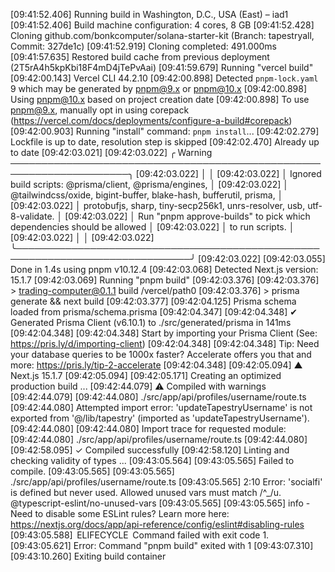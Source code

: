 [09:41:52.406] Running build in Washington, D.C., USA (East) – iad1
[09:41:52.406] Build machine configuration: 4 cores, 8 GB
[09:41:52.428] Cloning github.com/bonkcomputer/solana-starter-kit (Branch: tapestryall, Commit: 327de1c)
[09:41:52.919] Cloning completed: 491.000ms
[09:41:57.635] Restored build cache from previous deployment (2T5rA4h5kpKbi18F4mD4jTePvAai)
[09:41:59.679] Running "vercel build"
[09:42:00.143] Vercel CLI 44.2.10
[09:42:00.898] Detected `pnpm-lock.yaml` 9 which may be generated by pnpm@9.x or pnpm@10.x
[09:42:00.898] Using pnpm@10.x based on project creation date
[09:42:00.898] To use pnpm@9.x, manually opt in using corepack (https://vercel.com/docs/deployments/configure-a-build#corepack)
[09:42:00.903] Running "install" command: `pnpm install`...
[09:42:02.279] Lockfile is up to date, resolution step is skipped
[09:42:02.470] Already up to date
[09:42:03.021] 
[09:42:03.022] ╭ Warning ─────────────────────────────────────────────────────────────────────╮
[09:42:03.022] │                                                                              │
[09:42:03.022] │   Ignored build scripts: @prisma/client, @prisma/engines,                    │
[09:42:03.022] │   @tailwindcss/oxide, bigint-buffer, blake-hash, bufferutil, prisma,         │
[09:42:03.022] │   protobufjs, sharp, tiny-secp256k1, unrs-resolver, usb, utf-8-validate.     │
[09:42:03.022] │   Run "pnpm approve-builds" to pick which dependencies should be allowed     │
[09:42:03.022] │   to run scripts.                                                            │
[09:42:03.022] │                                                                              │
[09:42:03.022] ╰──────────────────────────────────────────────────────────────────────────────╯
[09:42:03.022] 
[09:42:03.055] Done in 1.4s using pnpm v10.12.4
[09:42:03.068] Detected Next.js version: 15.1.7
[09:42:03.069] Running "pnpm build"
[09:42:03.376] 
[09:42:03.376] > trading-computer@0.1.1 build /vercel/path0
[09:42:03.376] > prisma generate && next build
[09:42:03.377] 
[09:42:04.125] Prisma schema loaded from prisma/schema.prisma
[09:42:04.347] 
[09:42:04.348] ✔ Generated Prisma Client (v6.10.1) to ./src/generated/prisma in 141ms
[09:42:04.348] 
[09:42:04.348] Start by importing your Prisma Client (See: https://pris.ly/d/importing-client)
[09:42:04.348] 
[09:42:04.348] Tip: Need your database queries to be 1000x faster? Accelerate offers you that and more: https://pris.ly/tip-2-accelerate
[09:42:04.348] 
[09:42:05.094]    ▲ Next.js 15.1.7
[09:42:05.094] 
[09:42:05.171]    Creating an optimized production build ...
[09:42:44.079]  ⚠ Compiled with warnings
[09:42:44.079] 
[09:42:44.080] ./src/app/api/profiles/username/route.ts
[09:42:44.080] Attempted import error: 'updateTapestryUsername' is not exported from '@/lib/tapestry' (imported as 'updateTapestryUsername').
[09:42:44.080] 
[09:42:44.080] Import trace for requested module:
[09:42:44.080] ./src/app/api/profiles/username/route.ts
[09:42:44.080] 
[09:42:58.095]  ✓ Compiled successfully
[09:42:58.120]    Linting and checking validity of types ...
[09:43:05.564] 
[09:43:05.565] Failed to compile.
[09:43:05.565] 
[09:43:05.565] ./src/app/api/profiles/username/route.ts
[09:43:05.565] 2:10  Error: 'socialfi' is defined but never used. Allowed unused vars must match /^_/u.  @typescript-eslint/no-unused-vars
[09:43:05.565] 
[09:43:05.565] info  - Need to disable some ESLint rules? Learn more here: https://nextjs.org/docs/app/api-reference/config/eslint#disabling-rules
[09:43:05.588]  ELIFECYCLE  Command failed with exit code 1.
[09:43:05.621] Error: Command "pnpm build" exited with 1
[09:43:07.310] 
[09:43:10.260] Exiting build container